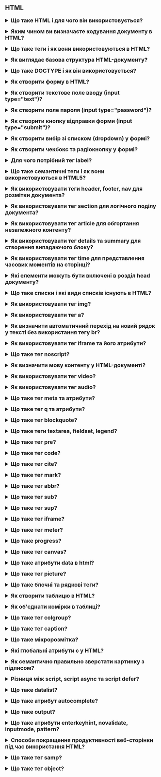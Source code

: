 <h2>HTML</h2>
<details style="margin-bottom: 15px;">
  <summary style="cursor: pointer; outline: none; font-weight: bold; font-size: 18px;">
    Що таке HTML і для чого він використовується?
  </summary>
  <div style="padding: 10px; font-size: 16px;">
    <p>
    HTML (HyperText Markup Language) - це мова розмітки, яка використовується для створення веб-сторінок. <br>HTML складається з елементів, які використовуються для розмітки тексту, зображень, таблиць, форм і інших елементів веб-сторінки. Елементи HTML починаються і закінчуються тегами. Теги можуть мати атрибути, які надають додаткову інформацію про елемент.</p>
  </div>
</details>
<details style="margin-bottom: 15px;">
  <summary style="cursor: pointer; outline: none; font-weight: bold; font-size: 18px;">
    Яким чином ви визначаєте кодування документу в HTML?
  </summary>
  <div style="padding: 10px; font-size: 16px;">
    <p>Кодування документу в HTML визначається за допомогою тега meta. Тег meta використовується для надання додаткової інформації про веб-сторінку, включаючи її кодування. Атрибут charset тега meta визначає кодування символів, яке використовується для веб-сторінки.<br>Атрибут charset може приймати наступні значення:<br>
    - UTF-8: Це найпоширеніше кодування символів в Інтернеті. Воно підтримує більшість мов світу.<br>
    - ISO-8859-1: Це застаріле кодування символів, яке все ще підтримується деякими браузерами. Воно підтримує лише латинський алфавіт.<br>
    - Windows-1252: Це інше застаріле кодування символів, яке все ще підтримується деякими браузерами. Воно підтримує латинський алфавіт, а також деякі символи, які використовуються в європейських мовах.<br>
    Ви можете визначити кодування документу в будь-якому місці в головному розділі HTML, але найкраще це зробити в тегу head</ безпосередньо після тега title.</p>
  </div>
</details>
<details style="margin-bottom: 15px;">
  <summary style="cursor: pointer; outline: none; font-weight: bold; font-size: 18px;">
    Що таке теги і як вони використовуються в HTML?
  </summary>
  <div style="padding: 10px; font-size: 16px;">
    <p>Теги - це елементи HTML, які використовуються для структурування тексту, зображень, таблиць, форм і інших елементів веб-сторінки. <br>Ось деякі з основних типів тегів HTML:<br>
    - Елементи структури: Елементи структури використовуються для визначення структури веб-сторінки. Наприклад, теги html, head, body, h1, p, ul, li, table, tr, td використовуються для визначення структури веб-сторінки.<br>
    - Елементи змісту: Елементи змісту використовуються для додавання контенту на веб-сторінку. Наприклад, теги img, audio, video, script,  style  використовуються для додавання контенту на веб-сторінку.<br>
    - Елементи керування: Елементи керування використовуються для створення форм. Наприклад, теги input, select, textarea використовуються для створення форм.</p>
  </div>
</details>
<details style="margin-bottom: 15px;">
  <summary style="cursor: pointer; outline: none; font-weight: bold; font-size: 18px;">
    Як виглядає базова структура HTML-документу?
  </summary>
  <div style="padding: 10px; font-size: 16px;">
    <p>Базова структура HTML-документу складається з двох основних частин:<br>
     - Заголовок (head): містить метадані про веб-сторінку, такі як її кодування, заголовок, ключові слова та інші.<br>
     - Тіло (body): містить видимий вміст веб-сторінки, такий як текст, зображення, таблиці, форми та інші елементи.</p>
  </div>
</details>
<details style="margin-bottom: 15px;">
  <summary style="cursor: pointer; outline: none; font-weight: bold; font-size: 18px;">
    Що таке DOCTYPE і як він використовується?
  </summary>
  <div style="padding: 10px; font-size: 16px;">
    <p>DOCTYPE - це спеціальний тег, який використовується в HTML-документах для визначення браузером версії HTML, яка використовується. DOCTYPE також може містити додаткову інформацію про документ, наприклад, його тип або призначення.<br>
    DOCTYPE починається з символа !DOCTYPE html. Після цього слідує назва документа, а потім список правил, які використовуються для інтерпретації документа.</p>
  </div>
</details>
<details style="margin-bottom: 15px;">
  <summary style="cursor: pointer; outline: none; font-weight: bold; font-size: 18px;">
    Як створити форму в HTML?
  </summary>
  <div style="padding: 10px; font-size: 16px;">
    <p>Щоб створити форму в HTML, необхідно використовувати тег form. <br>Основні атрибути тега form такі:<br>
    - action - визначає URL-адресу, за якою буде відправлена інформація з форми.<br>
    - method - визначає спосіб відправки інформації з форми. Можливі значення: post і get.<br>
        * post - інформація відправляється в тілі HTTP-запиту. Цей метод використовується за замовчуванням.
        * get - інформація відправляється в URL-адресі HTTP-запиту. Цей метод не рекомендується використовувати для відправки чутливої інформації, оскільки вона буде відображатися в адресному рядку браузера.
    - enctype - визначає спосіб кодування інформації, що відправляється з форми.<br>
    - name - ім'я форми. Це ім'я використовується для посилань на форму в сценарії обробки форми.<br>
    </p>
    <pre>
      <form action="/process-form.php" method="post">
        <input type="text" name="name" />
        <input type="submit" value="Відправити" />
      </form>
    </pre>
  </div>
</details>
<details style="margin-bottom: 15px;">
  <summary style="cursor: pointer; outline: none; font-weight: bold; font-size: 18px;">
    Як створити текстове поле вводу (input type="text")?
  </summary>
  <div style="padding: 10px; font-size: 16px;">
    <p>Основні атрибути тега input type="text" такі:<br>
      - name - ім'я текстового поля. Це ім'я використовується для посилань на текстове поле в сценарії обробки форми. <br>
      - value - початкове значення текстового поля. <br>
      - placeholder - текстовий підказка, яка відображається в текстовому полі, поки користувач не введе текст. <br>
      - size - ширина текстового поля в символах. Значення за замовчуванням 20.<br>
      - maxlength - максимальна довжина тексту, який може бути введений в текстове поле.</p>
  </div>
</details>
<details style="margin-bottom: 15px;">
  <summary style="cursor: pointer; outline: none; font-weight: bold; font-size: 18px;">
    Як створити поле пароля (input type="password")?
  </summary>
  <div style="padding: 10px; font-size: 16px;">
    <p>Основні атрибути тега input type="password" такі:<br>
      - name - ім'я поля пароля. Це ім'я використовується для посилань на поле пароля в сценарії обробки форми.<br>
      - value - початкове значення поля пароля.<br>
      - placeholder - текстовий підказка, яка відображається в полі пароля, поки користувач не введе текст.<br>
      - size - ширина поля пароля в символах.<br>
      - maxlength - максимальна довжина тексту, який може бути введений в поле пароля.
    </p>
  </div>
</details>
<details style="margin-bottom: 15px;">
  <summary style="cursor: pointer; outline: none; font-weight: bold; font-size: 18px;">
    Як створити кнопку відправки форми (input type="submit")?
  </summary>
  <div style="padding: 10px; font-size: 16px;">
    <p>Для створення кнопки відправки форми використовується тег input type="submit". Цей тег визначає кнопку, яка при натисканні відправляє форму на сервер.<br>
       Основні атрибути тега input type="submit" такі:<br>
        - name - ім'я кнопки. Це ім'я використовується для посилань на кнопку в сценарії обробки форми.<br>
        - value - значення кнопки. Це значення відображається на екрані.</p>
  </div>
</details>
<details style="margin-bottom: 15px;">
  <summary style="cursor: pointer; outline: none; font-weight: bold; font-size: 18px;">
    Як створити вибір зі списком (dropdown) у формі?
  </summary>
  <div style="padding: 10px; font-size: 16px;">
    <p>Для створення вибору зі списком у формі використовується тег select. Цей тег визначає випадаючий список, з якого користувач може вибрати один або кілька варіантів.<br>
    Основні атрибути тега select такі:<br>
    - name - ім'я вибору зі списком.<br>
    - multiple - визначає, чи може користувач вибрати кілька варіантів з вибору зі списком. Значення за замовчуванням - false.<br>
    Всередині тега select можна використовувати теги option для визначення варіантів вибору.<br>
   Основні атрибути тега option такі:<br>
    - value - значення варіанту вибору. Це значення буде відправлено на сервер, якщо користувач вибирає цей варіант.<br>
    - selected - визначає, чи буде цей варіант вибраний за замовчуванням. Значення за замовчуванням - false./p><br>
    <pre>
      <select name="countries" multiple>
        <option value="de">Німеччина</option>
        <option value="pl">Польща</option>
        <option value="us">США</option>
      </select>
    </pre>
  </div>
</details>
<details style="margin-bottom: 15px;">
  <summary style="cursor: pointer; outline: none; font-weight: bold; font-size: 18px;">
    Як створити чекбокс та радіокнопку у формі?
  </summary>
  <div style="padding: 10px; font-size: 16px;">
    <p>Для створення чекбокса у формі використовується тег input type="checkbox".<br>
      Основні атрибути тега input type="checkbox" такі:<br>
      - name - імя чекбокса. Це імя використовується для посилань на чекбокс в сценарії обробки форми.<br>
      - value - значення чекбокса. Це значення буде відправлено на сервер, якщо чекбокс буде вибраний.<br>
      - checked - визначає, чи буде чекбокс вибраний за замовчуванням. Значення за замовчуванням - false.<br><br>
      <pre>
        <input type="checkbox" name="agree" />
        <label for="agree">Я погоджуюся з умовами</label>
      </pre>
      Для створення радіокнопки у формі використовується тег input type="radio".<br>
      Основні атрибути тега input type="radio" такі:<br>
      - name - ім'я радіокнопки. Це ім'я використовується для посилання на радіокнопку в сценарії обробки форми.<br>
      - value - значення радіокнопки. Це значення буде відправлено на сервер, якщо радіокнопка буде вибрана.<br>
      - checked - визначає, чи буде радіокнопка вибрана за замовчуванням. Значення за замовчуванням - false.</p>
  </div>
</details>
<details style="margin-bottom: 15px;">
  <summary style="cursor: pointer; outline: none; font-weight: bold; font-size: 18px;">
    Для чого потрібний тег label?
  </summary>
  <div style="padding: 10px; font-size: 16px;">
    <p>Тег label використовується для створення підпису до елемента форми. Щоб використовувати тег label для підпису до елемента форми, потрібно виконати наступні дії:
      <br>
      - Додайте тег label до HTML-розмітки форми.<br>
      - Використовуйте атрибут for тега label для визначення ідентифікатора елемента форми, з яким він пов'язаний.<br>
      - Вкажіть текст мітки всередині тега label.
      <pre>
        <input type="text" name="name" />
        <label for="name">Ім'я</label>
      </pre>
    </p>
  </div>
</details>
<details style="margin-bottom: 15px;">
  <summary style="cursor: pointer; outline: none; font-weight: bold; font-size: 18px;">
    Що таке семантичні теги і як вони використовуються в HTML5?
  </summary>
  <div style="padding: 10px; font-size: 16px;">
    <p>Семантичні теги - це теги HTML, які використовуються для того, щоб описати структуру та призначення вмісту веб-сторінки. Потрібно для індексації пошуковими системами та для доступності людей з обмеженими можливостями. <br>Ось деякі приклади семантичних тегів HTML5:<br>
    - header - визначає заголовок веб-сторінки.<br>
    - nav - визначає навігаційну панель.<br>
    - article - визначає статтю або інший самостійний елемент вмісту.<br>
    - section - визначає розділ веб-сторінки.<br>
    - aside - визначає додатковий вміст, який не є основним.<br>
    - figure - визначає графічний елемент, наприклад, зображення або таблицю.<br>
    - figcaption - визначає підпис до графічного елемента.</p>
  </div>
</details>
<details style="margin-bottom: 15px;">
  <summary style="cursor: pointer; outline: none; font-weight: bold; font-size: 18px;">
    Як використовувати теги header, footer, nav для розмітки документа?
  </summary>
  <div style="padding: 10px; font-size: 16px;">
    <p>Теги header, footer і nav - це семантичні теги HTML, які використовуються для розмітки документа. Вони дають браузеру інформацію про структуру і призначення вмісту на веб-сторінці.<br>
   - Тег header визначає заголовок документа. Він зазвичай містить інформацію про сайт, наприклад, логотип, назву сайту та контактну інформацію.<br>
   - Тег footer визначає нижню частину документа. Він зазвичай містить інформацію про права на копіювання, контактну інформацію або інші юридичні відомості.<br>
   - Тег nav визначає навігаційну панель, наприклад, головне меню. Він зазвичай містить посилання на інші сторінки сайту.</p>
  </div>
</details>
<details style="margin-bottom: 15px;">
  <summary style="cursor: pointer; outline: none; font-weight: bold; font-size: 18px;">
    Як використовувати тег section для логічного поділу документа?
  </summary>
  <div style="padding: 10px; font-size: 16px;">
    <p>Теги section використовуються для визначення логічних розділів вмісту, таких як:<br>
       - Розділи книги або статті<br>
       - Категорії вмісту<br> 
       - Вікна або сторінки в інтерфейсі користувача.<br>
      Наприклад:<br>
        main<br>
          section<br>
              h2  Розділ  h2<br>
              article<br>
                p  Зміст статті p<br>
              article<br>
          section<br>
        main
  </p>
  </div>
</details>
<details style="margin-bottom: 15px;">
  <summary style="cursor: pointer; outline: none; font-weight: bold; font-size: 18px;">
    Як використовувати тег article для обгортання незалежного контенту?
  </summary>
  <div style="padding: 10px; font-size: 16px;">
    <p>Теги article використовуються для визначення незалежного контенту, такого як:<br>
      - Статті<br>
      - Блоги<br>
      - Новини<br>
      - Звіти
    </p>
  </div>
</details>
<details style="margin-bottom: 15px;">
  <summary style="cursor: pointer; outline: none; font-weight: bold; font-size: 18px;">
    Як використовувати тег details та summary для створення випадаючого блоку?
  </summary>
  <div style="padding: 10px; font-size: 16px;">
    <p>Теги details та summary використовуються для створення випадаючого блоку. <br>
    Тег details має атрибут:<br>
      - open - визначає, чи відкритий випадаючий блок за замовчуванням.<br>
    Тег summary - визначає текст, який відображає загаловок у випадаючому блоці.<br>
      details open<br>
        summary Це випадаючий блок summary<br>
        p Це тіло випадаючого блоку. p<br>
      details
  </div>
</details>
<details style="margin-bottom: 15px;">
  <summary style="cursor: pointer; outline: none; font-weight: bold; font-size: 18px;">
    Як використовувати тег time для представлення часових моментів на сторінці?
  </summary>
  <div style="padding: 10px; font-size: 16px;">
    <p>Тег time має кілька атрибутів, які використовуються для визначення часового моменту:<br>
      - datetime - визначає дати і час часового моменту в форматі ISO 8601.<br>
      - datetime-local - визначає дати і час часового моменту в локальному форматі.<br>
      - hour - визначає годинник часового моменту.<br>
      - minute - визначає хвилини часового моменту.<br>
      - second - визначає секунди часового моменту.<br>
      - month - визначає місяць часового моменту.<br>
      - day - визначає день часового моменту.<br>
      - year - визначає рік часового моменту.</p>
   <br>
      time datetime="2023-07-20T12:00:00"<br>
      time datetime-local="2023-07-20T12:00:00"<br>
      time hour="12" minute="00" second="00"<br>
      time month="07" day="20" year="2023"<br>
  </div>
</details>
<details style="margin-bottom: 15px;">
  <summary style="cursor: pointer; outline: none; font-weight: bold; font-size: 18px;">
    Які елементи можуть бути включені в розділ head документу?
  </summary>
  <div style="padding: 10px; font-size: 16px;">
    <p>До елементів, які можуть бути включені в розділ head документа, належать:<br>
      - Елемент title: Визначає заголовок документа. Заголовок документа відображається в вкладці вікна браузера та в результатах пошуку.<br>
      - Елементи meta: Визначають різні метадані про документ. Наприклад, елементи meta можуть використовуватися для визначення кодування документа, його ключових слів та його опису.<br>
      - Елемент link: Визначає зв'язок між документом і зовнішнім ресурсом. Наприклад, елементи link можуть використовуватися для визначення стилів CSS, шрифтів або скриптів для документа.<br>
      - Елемент script: Включає JavaScript-код у документ.<br>
      - Елемент noscript: Визначає альтернативний вміст для документів, які не можуть інтерпретувати JavaScript.</p>
  </div>
</details>
<details style="margin-bottom: 15px;">
  <summary style="cursor: pointer; outline: none; font-weight: bold; font-size: 18px;">
    Що таке списки і які види списків існують в HTML?
  </summary>
  <div style="padding: 10px; font-size: 16px;">
    <p>У HTML існують два основних типи списків:<br>
      - Марковані списки (unordered lists, ul) - це списки, які позначаються маркерами, наприклад, квадратиками, кружками або іншими символами.<br>
      - Нумеровані списки (ordered lists, ol) - це списки, які позначаються числами або літерами.<br>Обидва типи списків можуть мати атрибут type, який визначає тип маркера або нумерації. Для маркованих списків атрибут type може мати значення circle (незакрашений кружок), disc (диск, використовується за замовчуванням), square (квадрат). Для нумерованих списків атрибут type може мати значення 1 (арабські числа), a (прописні латинські букви), A (великі латинські букви), i (стрічні латинські букви), I (великі стрічні латинські букви), r (римські числа в нижньому регістрі), R (римські числа в верхньому регістрі).</p>
  </div>
</details>
<details style="margin-bottom: 15px;">
  <summary style="cursor: pointer; outline: none; font-weight: bold; font-size: 18px;">
    Як використовувати тег img?
  </summary>
  <div style="padding: 10px; font-size: 16px;">
    <p>Використовується для вставки зображень. Має такі атрибути:<br>
    - src: Вказує шлях до файлу зображення.<br>
    - alt: Текст, який відображається, якщо зображення не може бути завантажене. Також цей текст використовується для альтернативного представлення зображення для людей з обмеженими можливостями та для пошукових систем.<br>
    - width: Ширина зображення в пікселях або відсотках відносно ширини батьківського елемента.<br>
    - height: Висота зображення в пікселях або відсотках відносно висоти батьківського елемента.<br>
    - sizes: Вказує різні розміри зображення для різних умов відображення.<br>
    - srcset: Визначає набір джерел і розмірів зображення для різних умов відображення.<br>
    - crossorigin: Вказує, як браузер повинен обробляти запити до зображення, якщо вони відбуваються з іншого домену (наприклад, "anonymous" або "use-credentials").<br>
    - usemap: Вказує ім'я або маркер карти, що визначає область для взаємодії з користувачем.<br>
    - ismap: Вказує, що зображення є картою, яка пов'язана з сервером на стороні клієнта.<br>
    - loading: Вказує, як браузер повинен управляти завантаженням зображення ("lazy", "eager", або "auto").<br>
    - decoding: Вказує, як браузер повинен декодувати зображення ("sync" або "async").<br>
    - referrerpolicy: Визначає, як браузер повинен включати інформацію про вказівник в HTTP-запитах для зображення.</p>
  </div>
</details>
<details style="margin-bottom: 15px;">
  <summary style="cursor: pointer; outline: none; font-weight: bold; font-size: 18px;">
    Як використовувати тег a?
  </summary>
  <div style="padding: 10px; font-size: 16px;">
    <p>Тег a використовується для гіперпосилань. Має такі атрибути: <br>
      - href: Вказує URL або шлях до ресурсу, на який веде посилання.<br>
      - target: Визначає, як браузер повинен відкривати цільовий ресурс. Зазвичай використовується для відкриття посилання в новому вікні або вкладці ("_blank").<br>
      - download: Вказує, що посилання призначене для завантаження файлу, а не переходу за посиланням. Значенням є ім'я файлу, яке використовується за замовчуванням або пропозиція користувачеві для збереження файлу.<br>
      - rel: Вказує відносини між посилаючим та цільовим ресурсом. Наприклад, rel="nofollow" вказує, що посилання не повинно передавати PageRank для SEO.<br>
      - type: Визначає тип змісту, який пов'язаний з посиланням. Наприклад, type="image/png" для посилання на PNG-зображення.<br>
      - referrerpolicy: Вказує, як браузер повинен включати інформацію про вказівник в HTTP-запитах для цього посилання.<br>
      - ping: Вказує URL, який повинен отримати повідомлення при кліці на посиланні.<br>
      - media: Вказує умови для відображення посилання, засновані на властивостях пристрою, таких як ширина екрану.<br>
      - hreflang: Вказує мову або мовну ідентифікацію цільового ресурсу.<br>
      - download: Вказує ім'я файлу для завантаження, коли користувач клікає на посилання.</p>
  </div>
</details>
<details style="margin-bottom: 15px;">
  <summary style="cursor: pointer; outline: none; font-weight: bold; font-size: 18px;">
    Як визначити автоматичний перехід на новий рядок у тексті без використання тегу br?
  </summary>
  <div style="padding: 10px; font-size: 16px;">
    <p>У HTML автоматичний перехід на новий рядок можна визначити за допомогою тегів p (абзац) або CSS властивості white-space: pre-line;. </p>
  </div>
</details>
<details style="margin-bottom: 15px;">
  <summary style="cursor: pointer; outline: none; font-weight: bold; font-size: 18px;">
    Як використовувати тег iframe та його атрибути?
  </summary>
  <div style="padding: 10px; font-size: 16px;">
    <p>Тег iframe використовується для вбудовування вмісту з іншої веб-сторінки або документа.Тег iframe має такі обов'язкові атрибути:<br>
       - src - визначає URL-адресу вбудованої сторінки або документа.<br>
       Тег iframe має також такі необов'язкові атрибути:<br>
       - width - визначає ширину вбудованого документа.<br>
       - height - визначає висоту вбудованого документа.<br>
       - frameborder - визначає, чи відображатиметься рамка навколо вбудованого документа.<br>
       - scrolling - визначає, чи можна буде прокручувати вбудований документ.<br>
       - allowfullscreen - дозволяє вбудованому документу використовувати повноекранний режим.<br>
       - sandbox - обмежує доступ вбудованого документа до ресурсів веб-сторінки, на якій він вставлений.</p>
  </div>
</details>
<details style="margin-bottom: 15px;">
  <summary style="cursor: pointer; outline: none; font-weight: bold; font-size: 18px;">
    Що таке тег noscript?
  </summary>
  <div style="padding: 10px; font-size: 16px;">
    <p>Тег noscript використовується для надання резервного вмісту(це будь який HTML код) у випадку вимкненого JavaScript. 
        noscript
          [Резервний вміст]
        noscript
    </p>
  </div>
</details>
<details style="margin-bottom: 15px;">
  <summary style="cursor: pointer; outline: none; font-weight: bold; font-size: 18px;">
    Як визначити мову контенту у HTML-документі?
  </summary>
  <div style="padding: 10px; font-size: 16px;">
    <p>Мова контенту HTML-документа визначається атрибутом lang тега html. html lang="en"</p>
  </div>
</details>
<details style="margin-bottom: 15px;">
  <summary style="cursor: pointer; outline: none; font-weight: bold; font-size: 18px;">
    Як використовувати тег video?
  </summary>
  <div style="padding: 10px; font-size: 16px;">
    <p>Щоб вставити відео на сторінку, використовуйте тег video. Цей тег має кілька атрибутів, які визначають, як буде відтворюватися відео.<br>
    - Атрибут src вказує на шлях до відеофайлу. Цей файл повинен бути у форматі MP4, WebM або Ogg.<br>
    - Атрибут controls вказує, чи потрібно відображати елементи керування відтворенням, такі як кнопки відтворення, паузи, регулювання гучності та пропуску вперед.<br>
    - Атрибут autoplay вказує, чи потрібно автоматично відтворювати відео при завантаженні сторінки.<br>
    - Атрибут loop вказує, чи потрібно повторювати відео після завершення його відтворення.<br>
    - Атрибут muted вказує, чи потрібно відтворювати відео без звуку.<br>
    - Атрибут preload вказує, чи потрібно завантажувати відео повністю перед його відтворенням.<br>
    - Атрибут poster вказує на шлях до зображення, яке буде відображатися доки відео не буде завантажено.<br>
    Ви також можете використовувати тег source для вказівки декількох варіантів відеофайлів. Це може бути корисно, якщо ви хочете забезпечити підтримку різних форматів відео.</p>
  </div>
</details>
<details style="margin-bottom: 15px;">
  <summary style="cursor: pointer; outline: none; font-weight: bold; font-size: 18px;">
    Як використовувати тег audio?
  </summary>
  <div style="padding: 10px; font-size: 16px;">
    <p>Щоб вставити аудіо на сторінку, використовуйте тег audio. Цей тег має кілька атрибутів, які визначають, як буде відтворюватися аудіо.<br>
    - Атрибут src вказує на шлях до аудіофайлу. Цей файл повинен бути у форматі MP3, WAV, OGG або AAC.<br>
    - Атрибут controls вказує, чи потрібно відображати елементи керування відтворенням, такі як кнопки відтворення, паузи, регулювання гучності та пропуску вперед.<br>
    - Атрибут autoplay вказує, чи потрібно автоматично відтворювати аудіо при завантаженні сторінки.<br>
    - Атрибут loop вказує, чи потрібно повторювати аудіо після завершення його відтворення.<br>
    - Атрибут muted вказує, чи потрібно відтворювати аудіо без звуку.<br>
    - Атрибут preload вказує, чи потрібно завантажувати аудіо повністю перед його відтворенням.<br>
    - Атрибут poster вказує на шлях до зображення, яке буде відображатися доки аудіо не буде завантажено.<br>
    Ви також можете використовувати тег source для вказівки декількох варіантів аудіофайлів. Це може бути корисно, якщо ви хочете забезпечити підтримку різних форматів аудіо.</p>
  </div>
</details>
<details style="margin-bottom: 15px;">
  <summary style="cursor: pointer; outline: none; font-weight: bold; font-size: 18px;">
    Що таке тег meta та атрибути?
  </summary>
  <div style="padding: 10px; font-size: 16px;">
    <p>Тег meta в HTML використовується для визначення різноманітних мета-інформацій для сторінки, таких як кодування символів, опис, ключові слова, автор, перенаправлення та інші. Він розміщується в розділі head HTML-документа і має наступні атрибути
    charset: Визначає кодування символів документа. Приклад: meta charset="UTF-8"<br>
    name: Вказує ім'я або властивість мета-тега. Приклад: meta name="description" content="Це опис вашої сторінки."<br>
    content: Визначає вміст (значення) мета-тега. Приклад: meta name="viewport" content="width=device-width, initial-scale=1.0". name="viewport" - це атрибут тега meta в HTML, який використовується для налаштування параметрів відображення (viewport) на мобільних пристроях. Він дозволяє контролювати розміри та масштаб відображення сторінки на екранах різних пристроїв, забезпечуючи оптимальну видимість та взаємодію.<br>
    http-equiv: Вказує HTTP заголовок, який слід передати. Приклад: meta http-equiv="refresh" content="5;url=https://example.com/"<br>
    scheme: Визначає схему, яка використовується для визначення вмісту властивості. Приклад: meta itemprop="name" content="Назва сторінки" scheme="https://schema.org/".</p>
  </div>
</details>
<details style="margin-bottom: 15px;">
  <summary style="cursor: pointer; outline: none; font-weight: bold; font-size: 18px;">
    Що таке тег q та атрибути?
  </summary>
  <div style="padding: 10px; font-size: 16px;">
    <p>Тег q в HTML є тегом для визначення коротких цитат, які мають бути включені прямо в текст. Цей тег слугує для виділення цитати і може використовуватися для відображення цитати знаками лапок. Атрибути тегу q можуть використовуватися для додаткового визначення інформації про цитату. Проте, тег q має дуже обмежений набір атрибутів.<br>
    Атрибути:<br>
    cite: Вказує URL джерела цитати. Приклад: q cite="https://example.com">Це цитата з джерела.  q</p>
  </div>
</details>
<details style="margin-bottom: 15px;">
  <summary style="cursor: pointer; outline: none; font-weight: bold; font-size: 18px;">
    Що таке тег blockquote?
  </summary>
  <div style="padding: 10px; font-size: 16px;">
    <p>Тег blockquote в HTML використовується для визначення блоку тексту, який є цитатою з іншого джерела або має особливий стиль. Цей тег дозволяє явно вказати, що деякий текст є цитатою, і може включати атрибути для додаткової інформації про цитату.<br>
    Атрибут: <br>
    cite: Вказує URL джерела цитати. Приклад: blockquote cite="https://example.com">Це цитата з джерела. blockquote</p>
  </div>
</details>
<details style="margin-bottom: 15px;">
  <summary style="cursor: pointer; outline: none; font-weight: bold; font-size: 18px;">
    Що таке теги textarea, fieldset, legend?
  </summary>
  <div style="padding: 10px; font-size: 16px;">
    <p>1. Тег textarea використовується для створення багаторядкового текстового поля у формі.<br>
       Атрибути:<br>
      - name: Вказує ім'я поля для відправлення даних форми.<br>
      - rows і cols: Визначають кількість рядків і стовпців у текстовому полі.<br>
      - placeholder: Встановлює текст-підказку, який відображається у полі введення перед введенням даних.<br>
      2. Тег <fieldset> групує елементи форми та дозволяє їм об'єднуватися в групу. Зазвичай використовується разом з legend. А тег legend визначає заголовок для fieldset. Часто використовується для покращення доступності та навігації форми.</p>
  </div>
</details>
<details style="margin-bottom: 15px;">
  <summary style="cursor: pointer; outline: none; font-weight: bold; font-size: 18px;">
    Що таке тег pre?
  </summary>
  <div style="padding: 10px; font-size: 16px;">
    <p>Тег pre в HTML використовується для визначення блоку тексту, який буде відображатися зі збереженням пробілів та переносів рядка. Такий текст відображається монопечатним шрифтом, і всі пробіли та переноси рядка в ньому будуть відтворені точно так, як вони записані у вихідному HTML-коді.</p>
  </div>
</details>
<details style="margin-bottom: 15px;">
  <summary style="cursor: pointer; outline: none; font-weight: bold; font-size: 18px;">
    Що таке тег code?
  </summary>
  <div style="padding: 10px; font-size: 16px;">
    <p>Тег code в HTML використовується для визначення фрагменту коду або тексту, який повинен бути відображений у монопечатному шрифті. Він використовується для відмінення тексту коду від навколишнього тексту та відображення його у форматі, який зберігає пробіли та інші форматувальні елементи.</p>
  </div>
</details>
<details style="margin-bottom: 15px;">
  <summary style="cursor: pointer; outline: none; font-weight: bold; font-size: 18px;">
    Що таке тег cite?
  </summary>
  <div style="padding: 10px; font-size: 16px;">
    <p>Тег cite в HTML використовується для вказівки назви твору або джерела цитати. Цей тег допомагає визначити, що текст в його межах є цитатою або посиланням на якусь роботу.</p>
  </div>
</details>
<details style="margin-bottom: 15px;">
  <summary style="cursor: pointer; outline: none; font-weight: bold; font-size: 18px;">
    Що таке тег mark?
  </summary>
  <div style="padding: 10px; font-size: 16px;">
    <p>Тег mark в HTML використовується для визначення фрагменту тексту, який потрібно виділити або підкреслити, зазвичай для позначення пошуку або підсвічення результатів пошуку.</p>
  </div>
</details>
<details style="margin-bottom: 15px;">
  <summary style="cursor: pointer; outline: none; font-weight: bold; font-size: 18px;">
    Що таке тег abbr?
  </summary>
  <div style="padding: 10px; font-size: 16px;">
    <p>Тег abbr в HTML використовується для визначення аббревіатури або скорочення та надання пояснення чи повної форми цього скорочення за допомогою атрибута title.<br>
    Атрибут:<br>
    - title: Цей атрибут містить пояснення або повну форму аббревіатури, яка відображається при наведенні курсора на текст аббревіатури. Приклад, abbr title="World Health Organization">WHO  abbr </p>
  </div>
</details>
<details style="margin-bottom: 15px;">
  <summary style="cursor: pointer; outline: none; font-weight: bold; font-size: 18px;">
    Що таке тег sub?
  </summary>
  <div style="padding: 10px; font-size: 16px;">
    <p>Тег sub в мові розмітки HTML використовується для відображення тексту у нижній частині рядка або на позначеному рядкові як індекс. Це часто використовується для представлення хімічних формул, математичних рівнянь або інших сценаріїв, де важливо показати, що текст знаходиться у нижній позиції порівняно з іншим текстом.</p>
  </div>
</details>
<details style="margin-bottom: 15px;">
  <summary style="cursor: pointer; outline: none; font-weight: bold; font-size: 18px;">
    Що таке тег sup?
  </summary>
  <div style="padding: 10px; font-size: 16px;">
    <p>Тег sup в мові розмітки HTML використовується для відображення тексту у верхній частині рядка або на позначеному рядкові як верхній індекс. Це часто використовується для представлення математичних виразів, експонентів, хімічних формул та інших випадків, де важливо показати, що текст знаходиться у верхній позиції порівняно з іншим текстом.</p>
  </div>
</details>
<details style="margin-bottom: 15px;">
  <summary style="cursor: pointer; outline: none; font-weight: bold; font-size: 18px;">
    Що таке тег iframe?
  </summary>
  <div style="padding: 10px; font-size: 16px;">
    <p>Тег iframe в мові розмітки HTML використовується для вставки веб-сторінок чи вмісту з інших джерел в межах поточної сторінки. Зазвичай цей тег використовується для вставки відео, карт, аудіо, а також для вбудованих веб-додатків чи інших вмістових елементів.<br>
    Атрибути тега iframe включають:<br>
    1. src: Вказує URL або шлях до ресурсу, який ви хочете вбудувати в iframe.<br>
    2. width і height: Вказують ширину і висоту iframe. Можна вказувати значення в пікселях чи в інших одиницях вимірювання.<br>
    3. frameborder: Вказує, чи повинен бути рамка навколо iframe. Зазвичай використовується значення "0" для відсутності рамки і "1" для наявності рамки.<br>
    4. allowfullscreen: Дозволяє чи забороняє включення повноекранного режиму для вмісту у iframe.
    </p>
  </div>
</details>
<details style="margin-bottom: 15px;">
  <summary style="cursor: pointer; outline: none; font-weight: bold; font-size: 18px;">
    Що таке  тег meter?
  </summary>
  <div style="padding: 10px; font-size: 16px;">
    <p>Тег meter в HTML використовується для відображення вимірюваних значень у рамках заданого діапазону. Цей тег зазвичай використовується для представлення прогресу, рівня завантаження або інших вимірюваних параметрів на сторінці.<br>
    1. value: Цей атрибут вказує поточне вимірюване значення. Він повинен бути числовим значенням в межах мінімального (min) та максимального (max) значень.<br>
    2. min: Вказує мінімальне значення в діапазоні вимірювань.<br>
    3. max: Вказує максимальне значення в діапазоні вимірювань.<br>
    4. low: Вказує нижню межу для значення meter. Зазвичай використовується для встановлення порогового значення, нижче якого вимірюване значення вважається низьким.<br>
    5. high: Вказує верхню межу для значення meter. Зазвичай використовується для встановлення порогового значення, вище якого вимірюване значення вважається високим.<br>
    6. optimum: Вказує оптимальне значення для meter. Зазвичай використовується для визначення ідеального або бажаного значення в контексті вимірювання.</p>
  </div>
</details>
<details style="margin-bottom: 15px;">
  <summary style="cursor: pointer; outline: none; font-weight: bold; font-size: 18px;">
    Що таке progress?
  </summary>
  <div style="padding: 10px; font-size: 16px;">
    <p>Тег progress в HTML використовується для відображення стану виконання задачі або процесу на сторінці. Цей тег зазвичай використовується для представлення прогресу завантаження чого-небудь, такого як файлу, відео, аудіо, або будь-якого іншого елемента.<br>
    1. value: Вказує поточне значення прогресу. Це числове значення в межах мінімального (min) та максимального (max) значень.<br>
    2. max: Вказує максимальне значення для прогресу. Зазвичай використовується для визначення повного обсягу завдання чи процесу.<br>
    3. form: Вказує асоційовану форму для елемента progress. Завдяки цьому атрибуту ви можете вказати, до якої форми відноситься елемент.<br>
    4. title: Вказує текстовий опис, який може відображатися при наведенні на елемент.
    </p>
  </div>
</details>
<details style="margin-bottom: 15px;">
  <summary style="cursor: pointer; outline: none; font-weight: bold; font-size: 18px;">
    Що таке тег canvas?
  </summary>
  <div style="padding: 10px; font-size: 16px;">
    <p>Тег canvas в HTML використовується для створення області, на якій можна рендерити графічні зображення та анімації за допомогою JavaScript. Цей тег надає простий інтерфейс для малювання на веб-сторінці.<br>
    Атрибути:<br>
    width та height: Вказують ширину та висоту області малювання в пікселях. Ці атрибути слід встановлювати для визначення розмірів області.
    </p>
  </div>
</details>
<details style="margin-bottom: 15px;">
  <summary style="cursor: pointer; outline: none; font-weight: bold; font-size: 18px;">
    Що таке атрибути data в html?
  </summary>
  <div style="padding: 10px; font-size: 16px;">
    <p>Атрибути data-* в HTML - це спеціальні атрибути, які дозволяють вбудовувати додаткові дані в HTML-теги. Ці атрибути не впливають на відображення сторінки, але надають зручний спосіб зберігання додаткової інформації для елементів.</p>
  </div>
</details>
<details style="margin-bottom: 15px;">
  <summary style="cursor: pointer; outline: none; font-weight: bold; font-size: 18px;">
    Що таке тег picture?
  </summary>
  <div style="padding: 10px; font-size: 16px;">
    <p>Тег picture в HTML використовується для забезпечення адаптивності та вибору оптимального зображення на основі розміру екрану і інших умов перегляду. Тег picture дозволяє веб-розробникам працювати з різними роздільністями та форматами зображень. Цей тег дозволяє вам вкладати кілька елементів source для вказання різних варіантів зображень з різними атрибутами srcset, що може бути корисно при розробці адаптивних веб-сайтів.<br>
    Ось основні елементи тега picture:<br>
    1. source: Цей елемент дозволяє вам вказати різні варіанти зображень для різних умов. У нього є атрибути, такі як srcset, type та інші.<br>
      picture<br>
        source media="(min-width: 1200px)" srcset="large.jpg"<br>
        source media="(min-width: 600px)" srcset="medium.jpg"<br>
        img src="small.jpg" alt="Опис зображення"<br>
      picture<br>
    2. img: Цей елемент представляє основне зображення, яке буде використовуватися, якщо ні один з елементів source не відповідає умовам.<br>
    Атрибути для source можуть включати:<br>
      - srcset: Вказує шлях до зображення та його варіанти для різних розмірів екрану.<br>
      - type: Вказує тип медіаресурсу, наприклад, image/jpeg або image/webp.<br>
    </p>
  </div>
</details>
<details style="margin-bottom: 15px;">
  <summary style="cursor: pointer; outline: none; font-weight: bold; font-size: 18px;">
    Що таке блочні та рядкові теги?
  </summary>
  <div style="padding: 10px; font-size: 16px;">
    <p>Блочні елементи:<br>
    1. div: Загальний блочний контейнер для групування і стилізації інших елементів.<br>
    2. p: Параграф, використовується для оформлення тексту в абзацах.<br>
    3. h1, h2, ..., h6: Заголовки різних рівнів (від найважливішого h1 до найменш важливого h6).<br>
    4. ul, ol, li: Блочні елементи для створення списків.<br>
    5. header, footer, nav, article, section, aside: Семантичні блоки для структуризації сторінки.<br>
    Рядкові елементи:<br>
    1. span: Загальний рядковий контейнер для групування і стилізації інших рядкових елементів.<br>
    2. a: Посилання, використовується для вставки гіперпосилань.<br>
    3. strong, em: Виділення тексту жирним (strong) або курсивом (em).<br>
    4. br: Перенесення тексту на новий рядок.<br>
    5. img: Вставка зображення.</p>
  </div>
</details>
<details style="margin-bottom: 15px;">
  <summary style="cursor: pointer; outline: none; font-weight: bold; font-size: 18px;">
    Як створити таблицю в HTML?
  </summary>
  <div style="padding: 10px; font-size: 16px;">
    <p>Для створення таблиці в HTML використовуються теги table, tr, th, і td. Ось приклад створення простої таблиці:<br>
    table border="1"<br>
      thead<br>
        tr<br>
          th Заголовок 1 th<br>
          th Заголовок 2 th<br>
        tr<br>
      thead<br>
      tbody<br>
        tr<br>
          td Рядок 1, Колонка 1 td<br>
          td Рядок 1, Колонка 2 td<br>
        tr<br>
      tbody<br>
    table<br>
    Основні теги та атрибути, які використовуються для створення таблиці:<br>
    table: Оголошує початок таблиці.<br>
    Атрибути table:<br>
    - border: Задає товщину меж таблиці.<br>
    thead: Групує заголовкові частини таблиці.<br>
    tbody: Групує основні (тілові) частини таблиці.<br>
    tr: Оголошує рядок таблиці.<br>
    th: Оголошує заголовкову комірку таблиці.<br>
    Атрибути:<br>
    - colspan: Визначає кількість колонок, які має займати комірка.<br>
    - rowspan: Визначає кількість рядків, які має займати комірка.<br>
    td: Оголошує комірку таблиці (звичайний елемент).<br>
    Атрибути:<br>
    - colspan: Визначає кількість колонок, які має займати комірка.<br>
    - rowspan: Визначає кількість рядків, які має займати комірка.<br>
    </p>
  </div>
</details>
<details style="margin-bottom: 15px;">
  <summary style="cursor: pointer; outline: none; font-weight: bold; font-size: 18px;">
    Як об'єднати комірки в таблиці?
  </summary>
  <div style="padding: 10px; font-size: 16px;">
    <p>Для об'єднання комірок в таблиці використовуються атрибути colspan (для об'єднання по горизонталі) та rowspan (для об'єднання по вертикалі) в елементах th або td. Наприклад, <br>
    th colspan="2"<br>
    td rowspan="2"<br>
    </p>
  </div>
</details>
<details style="margin-bottom: 15px;">
  <summary style="cursor: pointer; outline: none; font-weight: bold; font-size: 18px;">
    Що таке тег colgroup?
  </summary>
  <div style="padding: 10px; font-size: 16px;">
    <p>Тег colgroup в HTML використовується для групування і визначення властивостей для одного чи декількох стовпців в таблиці. Цей тег дозволяє застосовувати стилі або інші властивості до цілої групи стовпців, а не до кожної комірки окремо.<br>
    Атрибути для colgroup:<br>
    - span: Вказує кількість стовпців, які повинні бути об'єднані групою. Зазвичай використовується в поєднанні з елементом col.<br>
    colgroup<br>
      col span="2" style="background-color: lightgreen;"<br>
    colgroup<br>
    </p>
  </div>
</details>
<details style="margin-bottom: 15px;">
  <summary style="cursor: pointer; outline: none; font-weight: bold; font-size: 18px;">
    Що таке тег caption?
  </summary>
  <div style="padding: 10px; font-size: 16px;">
    <p>Тег caption в HTML використовується для визначення заголовка або підпису для таблиці. Цей тег розміщується всередині елемента table та слугує для надання загального опису або назви таблиці.</p>
  </div>
</details>
<details style="margin-bottom: 15px;">
  <summary style="cursor: pointer; outline: none; font-weight: bold; font-size: 18px;">
    Що таке мікророзмітка?
  </summary>
  <div style="padding: 10px; font-size: 16px;">
    <p>Мікророзмітка - це тип розмітки веб-сторінок, яка використовується для надання додаткової інформації про вміст сторінки. Ця інформація може бути використана пошуковими системами, соціальними мережами та іншими програмами для кращого розуміння вмісту сторінки. Мікророзмітка описує семантику вмісту веб-сторінки. Вона допомагає пошуковим системам краще зрозуміти, про що йдеться на сторінці, і відповідно відображати її в результатах пошуку.<br>
    Існує багато різних типів мікророзмітки. Ось деякі з найпоширеніших:<br>
    - Мікророзмітка Schema.org - це набори даних, які описують різні типи вмісту, такі як товари, послуги, події та люди.<br>
    - Мікроформати - це набори даних, які описують конкретні типи вмісту, такі як відгуки, ціни та адреси.<br>
    - Custom-розмітка - це мікророзмітка, яка розроблена для конкретного веб-сайту або компанії.<br>
    - Атрибути мікророзмітки - це спеціальні частини коду, які додаються до елементів HTML для надання додаткової інформації про ці елементи. Атрибути мікророзмітки зазвичай починаються з префікса "itemprop".<br>
    Ось деякі з найпоширеніших атрибутів мікророзмітки:<br>
    - itemprop - визначає тип вмісту, який описується.<br>
    - itemscope - вказує, що елемент є частиною мікророзмітки.<br>
    - itemtype - визначає тип мікророзмітки, яка використовується.</p>
  </div>
</details>
<details style="margin-bottom: 15px;">
  <summary style="cursor: pointer; outline: none; font-weight: bold; font-size: 18px;">
    Які глобальні атрибути є у HTML?
  </summary>
  <div style="padding: 10px; font-size: 16px;">
    <p>Глобальні атрибути в HTML - це атрибути, які можна використовувати у більшості елементів HTML. <br>
    1. class: Вказує один чи декілька класів для елемента, що дозволяє зв'язувати його з CSS-стилями чи JavaScript-діями.<br>
    2. id: Унікальний ідентифікатор елемента, який дозволяє звертатися до нього з CSS або JavaScript.<br>
    3. style: Визначає стилі для елемента, використовуючи CSS.<br>
    4. title: Вказує додаткову інформацію, яка відображається при наведенні на елемент.<br>
    5. lang: Визначає мову тексту на елементі. Допомагає адаптувати сторінку для користувачів різних мов.<br>
    6. dir: Вказує напрямок тексту для елемента, такий як "ltr" (зліва направо) чи "rtl" (справа наліво).<br>
    7. data-*: Дозволяє додавати власні атрибути для передачі додаткової інформації, яка може використовуватися за допомогою JavaScript.
    </p>
  </div>
</details>
<details style="margin-bottom: 15px;">
  <summary style="cursor: pointer; outline: none; font-weight: bold; font-size: 18px;">
    Як семантично правильно зверстати картинку з підписом?
  </summary>
  <div style="padding: 10px; font-size: 16px;">
    <p><pre>
      figure
        img src="your-image.jpg" alt="Опис картинки"
        figcaption Підпис до картинки figcaption
      figure
    </pre></p>
  </div>
</details>
<details style="margin-bottom: 15px;">
  <summary style="cursor: pointer; outline: none; font-weight: bold; font-size: 18px;">
    Різниця між script, script async та script defer?
  </summary>
  <div style="padding: 10px; font-size: 16px;">
    <p>1. script: JavaScript-код виконується синхронно під час парсингу HTML-документа. Використовуйте script, якщо вам потрібно, щоб JavaScript виконувався негайно і не очікував завантаження інших ресурсів. Використовуйте script, якщо ваш JavaScript не залежить від інших частин сторінки і може виконатися негайно.<br>
    2. script async: JavaScript-код виконується асинхронно (асинхронно відносно решти сторінки) під час завантаження HTML-документа. Код виконується, як тільки завантажиться, і не чекає на завершення завантаження інших ресурсів або парсингу HTML. Використовуйте script async, якщо ваш JavaScript може виконатися асинхронно і не залежить від інших ресурсів або частин сторінки.<br>
    3. script defer: JavaScript-код виконується асинхронно, але виконання відкладається до завершення завантаження HTML-документа.
Код виконується у порядку, в якому він зустрічається в HTML, після завантаження сторінки. Використовуйте script defer, якщо ваш JavaScript може виконатися асинхронно, але залежить від інших ресурсів чи частин сторінки і потрібно, щоб він виконувався у порядку після завершення завантаження.</p>
  </div>
</details>
<details style="margin-bottom: 15px;">
  <summary style="cursor: pointer; outline: none; font-weight: bold; font-size: 18px;">
    Що таке datalist?
  </summary>
  <div style="padding: 10px; font-size: 16px;">
    <p>datalist - це HTML-елемент, який використовується для створення списку варіантів для елементів input з атрибутом list. Елемент datalist дозволяє користувачам вибирати значення зі списку, але при цьому також дозволяє вводити власні значення.<br>
    <pre>
      datalist id="browsers"
        option value="Chrome"
        option value="Firefox"
        option value="Safari"
        option value="Edge"
        option value="Opera"
      datalist
    </pre></p>
  </div>
</details>
<details style="margin-bottom: 15px;">
  <summary style="cursor: pointer; outline: none; font-weight: bold; font-size: 18px;">
    Що таке атрибут autocomplete?
  </summary>
  <div style="padding: 10px; font-size: 16px;">
    <p>Атрибут autocomplete використовується в HTML-формах для вказівки браузеру, чи слід надавати автозаповнення для полів вводу. Цей атрибут може приймати різні значення, які визначають, яка саме інформація може бути автозаповнена. <br>
    1. on:(за замовчуванням) Браузер може надавати автозаповнення для поля вводу.<br>
    2. off: Забороняє браузеру надавати автозаповнення для поля вводу.<br>
    3. username: Браузер може надавати автозаповнення для імені користувача.<br>
    4. current-password: Браузер може надавати автозаповнення для поточного пароля.<br>
    5. new-password: Браузер може надавати автозаповнення для нового пароля.<br>
    6. email: Браузер може надавати автозаповнення для електронної пошти.
    </p>
  </div>
</details>
<details style="margin-bottom: 15px;">
  <summary style="cursor: pointer; outline: none; font-weight: bold; font-size: 18px;">
    Що таке output?
  </summary>
  <div style="padding: 10px; font-size: 16px;">
    <p>output - це HTML-елемент, який представлений в HTML5 і використовується для виведення результатів обчислень або виведення даних на веб-сторінці. Елемент output може використовуватися в контексті форм (у межах елемента form) або в інших випадках, де потрібно відобразити результати операцій або дані.<br>
    <pre>
      form oninput="result.value=parseInt(x.value)+parseInt(y.value)"
        label for="x">Число X:label
        input type="range" id="x" value="0" min="0" max="100"
        output name="result" for="x y">Результат: span 0 span output
      form
    </pre>
    У цьому прикладі, за допомогою oninput, вказується, що результат обчислень має виводитися в елемент output.
  </div>
</details>
<details style="margin-bottom: 15px;">
  <summary style="cursor: pointer; outline: none; font-weight: bold; font-size: 18px;">
    Що таке атрибути enterkeyhint, novalidate, inputmode, pattern?
  </summary>
  <div style="padding: 10px; font-size: 16px;">
    <p>enterkeyhint: використовується для надання підказки браузеру щодо того, яку кнопку Enter використовувати для вводу тексту в текстових полях на веб-сторінках. Це може допомогти браузеру оптимізувати користувацький інтерфейс та полегшити взаємодію користувача з веб-формами.<br>
    novalidate: використовується в контексті елемента form в HTML для відключення вбудованої браузерної валідації форми. Коли ви додаєте атрибут novalidate до тегу form, це означає, що ви вимикаєте вбудовану валідацію HTML5 для форми, яка використовується браузером за замовчуванням.<br>
    inputmode: визначає, який тип введення вводу повинен використовуватися для елемента input або textarea. Цей атрибут не обов'язковий, і його використання дозволяє вам вказати браузеру, який тип клавіатурного введення ви очікуєте для конкретного поля вводу. Браузер може враховувати цю інформацію при відображенні клавіатури на мобільних пристроях чи при наданні інших можливостей користувачам. input type="tel" inputmode="tel".<br>
    pattern: використовується для встановлення регулярного виразу, який буде використовуватися для валідації значень введених в елемент input з типом text або password. pattern="[0-9]{5}".
    </p>
  </div>
</details>
<details style="margin-bottom: 15px;">
  <summary style="cursor: pointer; outline: none; font-weight: bold; font-size: 18px;">
    Способи покращення продуктивності веб-сторінки під час використання HTML?
  </summary>
  <div style="padding: 10px; font-size: 16px;">
    <p>1. Оптимізація зображень:<br>
      - Використовуйте правильні формати зображень (наприклад, WebP для вебу).<br>
      - Зменшуйте розмір та об'єм зображень перед завантаженням.<br>
      - Використовуйте атрибут loading="lazy" для лінивого завантаження зображень.<br>
      2. Асинхронне завантаження ресурсів:<br>
      - Завантажуйте великі або необов'язкові ресурси асинхронно.<br>
      - Використовуйте атрибути async або defer для асинхронного чи відкладеного завантаження скриптів.<br>
      3. Легка вага HTML-коду:<br>
      - Мінімізуйте використання вкладених та зайвих тегів.<br>
      - Зменшуйте кількість надлишкового коду та зайвих пробілів.<br>
      - Використовуйте стиснені версії бібліотек або фреймворків, якщо вони є необхідними.<br>
      4. Оптимізація шрифтів:<br>
      - Використовуйте subsetting, щоб завантажувати лише необхідні символи у шрифті.<br>
      - Використовуйте атрибут preload для завантаження шрифтів асинхронно.<br>
      5. Кешування:<br>
      - Використовуйте атрибути cache-control та expires для налаштування кешування ресурсів.<br>
      - Використовуйте CDN для швидшого завантаження статичних ресурсів.<br>
      6. Використання правильних тегів:<br>
      - Використовуйте семантично правильні HTML-теги для кожного типу контенту.<br>
      - Використовуйте атрибут alt для всіх зображень для покращення доступності та SEO.<br>
      7. Контроль залишкового коду:<br>
      - Усунення зайвих або застарілих тегів, які можуть спричиняти непотрібні HTTP-запити.<br>
      8. Використання атрибутів заголовків:<br>
      - Використовуйте атрибути заголовків (h1, h2, тощо) для структурування контенту і покращення SEO.<br>
      9. Ліниве завантаження скриптів:<br>
      - Використовуйте атрибут defer для відкладеного завантаження скриптів.<br>
      10. Компресія:<br>
      - Використовуйте стиснення (gzip, Brotli) для передачі текстових ресурсів.</p>
  </div>
</details>
<details style="margin-bottom: 15px;">
  <summary style="cursor: pointer; outline: none; font-weight: bold; font-size: 18px;">
    Що таке тег samp?
  </summary>
  <div style="padding: 10px; font-size: 16px;">
    <p>Тег samp у HTML використовується для визначення тексту, який представляє вихідні дані з програми чи скрипта. Назва "samp" походить від англійського слова "sample", що означає зразок або вибіркові дані. Основне використання тегу samp - це відображення вихідних даних, які можуть бути введені або виведені програмою. Наприклад, якщо ви хочете показати, як виглядає результат виконання програми, ви можете використовувати тег samp для виділення цього тексту на сторінці.</p>
  </div>
</details>
<details style="margin-bottom: 15px;">
  <summary style="cursor: pointer; outline: none; font-weight: bold; font-size: 18px;">
    Що таке тег object?
  </summary>
  <div style="padding: 10px; font-size: 16px;">
    <p>Тег object в HTML використовується для вставлення об'єктів, таких як мультимедіа елементи або вбудовані додатки, в веб-сторінку. Зазвичай використовується для вбудовування аудіо, відео, Flash-змісту або інших вкладених додатків.<br>
    Основні атрибути тегу object:<br>
    - width: Ширина об'єкта.<br>
    - height: Висота об'єкта.<br>
    - data: URL або шлях до об'єкта, який слід відобразити.<br>
    - type: Тип або мідіа-тип об'єкта.<br>
    - codetype: Тип кодеку для об'єкта.<br>
    - name: Ім'я об'єкта (використовується для звертання до нього в скриптах).<br>
    - usemap: Вказує ім'я карти, яка містить області, пов'язані з об'єктом.<br>
    - form: Ідентифікатор форми, з якою пов'язаний об'єкт.<br>
    - align: Вирівнювання об'єкта (left, right, top, middle, bottom).<br>
    - border: Ширина границі навколо об'єкта.<br>
    - classid: Ідентифікатор класу для визначення об'єкта в системі Windows.<br>
    - codebase: URL для завантаження коду для визначення об'єкта.<br>
    <pre>
      object data="video.mp4" type="video/mp4" width="500" height="300"
        p Ваш браузер не підтримує відео. p
      object
    </pre>
    У цьому прикладі тег object використовується для вставки відеофайлу з URL-адресою video.mp4. Відеофайл буде відображатися з шириною 500 пікселів і висотою 300 пікселів. Якщо браузер користувача не підтримує відеофайли, буде відображатися повідомлення "Ваш браузер не підтримує відео". <br>
    Альтернативи тегу object: Тег iframe можна використовувати для вставки в сторінку вмісту з іншого веб-сайту.
  </div>
</details>
